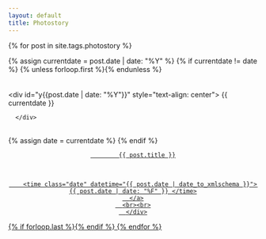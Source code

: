 ```yaml
---
layout: default
title: Photostory
---
```


<div>

{% for post in site.tags.photostory %}

  {% assign currentdate = post.date | date: "%Y" %}
  {% if currentdate != date %}
    {% unless forloop.first %}{% endunless %}
      <br><br><br>
      <div id="y{{post.date | date: "%Y"}}" style="text-align: center">
        {{ currentdate }}

      </div>
<br>
      {% assign date = currentdate %}
    {% endif %}

  <article role="article">
      <div style="text-align: center">
      <a href="{{ site.baseurl }}{{ post.url }}">

            {{ post.title }}
<br>


        <time class="date" datetime="{{ post.date | date_to_xmlschema }}"> {{ post.date | date: "%F" }} </time>
      </a>
      <br><br>
      </div>

  </article>

  {% if forloop.last %}{% endif %}
{% endfor %}
</div>
